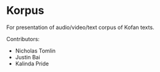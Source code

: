 # Korpus
For presentation of audio/video/text corpus of Kofan texts.

Contributors:
 - Nicholas Tomlin
 - Justin Bai
 - Kalinda Pride
